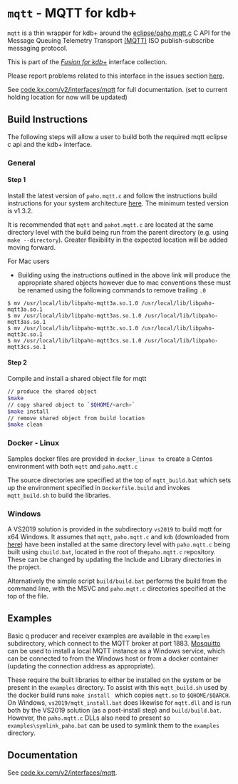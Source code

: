 # `mqtt` - MQTT for kdb+

`mqtt` is a thin wrapper for kdb+ around the [eclipse/paho.mqtt.c](https://github.com/eclipse/paho.mqtt.c) C API for the Message Queuing Telemetry Transport [(MQTT)](http://mqtt.org/) ISO publish-subscribe messaging protocol.

This is part of the [_Fusion for kdb+_](http://code.kx.com/v2/interfaces/fusion/) interface collection.

Please report problems related to this interface in the issues section [here](https://github.com/KxSystems/mqtt/issues).

See [code.kx.com/v2/interfaces/mqtt](https://github.com/cmccarthy1/docs/blob/mqtt/docs/interfaces/mqtt.md) for full documentation. (set to current holding location for now will be updated)

## Build Instructions

The following steps will allow a user to build both the required mqtt eclipse c api and the kdb+ interface.

### General

#### Step 1

Install the latest version of `paho.mqtt.c` and follow the instructions build instructions for your system architecture [here](https://github.com/eclipse/paho.mqtt.c#build-instructions-for-gnu-make). The minimum tested version is v1.3.2.

It is recommended that `mqtt` and `pahot.mqtt.c` are located at the same directory level with the build being run from the parent directory (e.g. using `make --directory`).  Greater flexibility in the expected location will be added moving forward.

For Mac users
*  Building using the instructions outlined in the above link will produce the appropriate shared objects however due to mac conventions these must be renamed using the following commands to remove trailing `.0`
```
$ mv /usr/local/lib/libpaho-mqtt3a.so.1.0 /usr/local/lib/libpaho-mqtt3a.so.1
$ mv /usr/local/lib/libpaho-mqtt3as.so.1.0 /usr/local/lib/libpaho-mqtt3as.so.1
$ mv /usr/local/lib/libpaho-mqtt3c.so.1.0 /usr/local/lib/libpaho-mqtt3c.so.1
$ mv /usr/local/lib/libpaho-mqtt3cs.so.1.0 /usr/local/lib/libpaho-mqtt3cs.so.1
```

#### Step 2

Compile and install a shared object file for mqtt

```bash
// produce the shared object
$make
// copy shared object to `$QHOME/<arch>`
$make install
// remove shared object from build location
$make clean
```

### Docker - Linux

Samples docker files are provided in `docker_linux to` create a Centos environment with both `mqtt` and `paho.mqtt.c` 

The source directories are specified at the top of `mqtt_build.bat` which sets up the environment specified in `Dockerfile.build` and invokes `mqtt_build.sh` to build the libraries.

### Windows

A VS2019 solution is provided in the subdirectory `vs2019` to build mqtt for x64 Windows.  It assumes that `mqtt`, `paho.mqtt.c` and `kdb` (downloaded from [here](https://github.com/kxsystems/kdb)) have been installed at the same directory level with `paho.mqtt.c` being built using `cbuild.bat`, located in the root of the`paho.mqtt.c` repository.  These can be changed by updating the Include and Library directories in the project.

Alternatively the simple script `build/build.bat` performs the build from the command line, with the MSVC and `paho.mqtt.c` directories specified at the top of the file.

## Examples

Basic q producer and receiver examples are available in the `examples` subdirectory, which connect to the MQTT broker at port 1883.  [Mosquitto](https://mosquitto.org/download/) can be used to install a local MQTT instance as a Windows service, which can be connected to from the Windows host or from a docker container (updating the connection address as appropriate).

These require the built libraries to either be installed on the system or be present in the `examples` directory.  To assist with this `mqtt_build.sh` used by the docker build runs `make install ` which copies `mqtt.so` to `$QHOME/$QARCH`.  On Windows, `vs2019/mqtt_install.bat` does likewise for `mqtt.dll` and is run both by the VS2019 solution (as a post-install step) and `build/build.bat`.  However, the `paho.mqtt.c` DLLs also need to present so `examples\symlink_paho.bat` can be used to symlink them to the `examples` directory.

## Documentation

See [code.kx.com/v2/interfaces/mqtt](http://code.kx.com/v2/interfaces/mqtt/).

